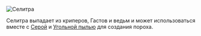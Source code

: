 ![Селитра](item:betterwithmods:material@26)

Селитра выпадает из криперов, Гастов и ведьм и может использоваться вместе с [Серой](niter.md) и [Угольной пылью](carbon_dust.md) для создания пороха.
